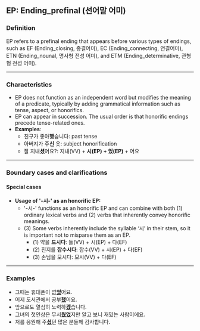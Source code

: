 ## EP: Ending_prefinal (선어말 어미)

### Definition
EP refers to a prefinal ending that appears before various types of endings, such as EF (Ending_closing, 종결어미), EC (Ending_connecting, 연결어미), ETN (Ending_nounal, 명사형 전성 어미), and ETM (Ending_determinative, 관형형 전성 어미).

---

### Characteristics
- EP does not function as an independent word but modifies the meaning of a predicate, typically by adding grammatical information such as tense, aspect, or honorifics.
- EP can appear in succession. The usual order is that honorific endings precede tense-related ones.
- **Examples**:
    - 친구가 좋아**했**습니다: past tense
    - 아버지가 주**신** 옷: subject honorification
    - 잘 지내**셨**어요?: 지내(VV) + **시(EP) + 었(EP)** + 어요

---

### Boundary cases and clarifications

#### Special cases
- **Usage of '-시-' as an honorific EP:**
    - '-시-' functions as an honorific EP and can combine with both (1) ordinary lexical verbs and (2) verbs that inherently convey honorific meanings.
    - (3) Some verbs inherently include the syllable ‘시’ in their stem, so it is important not to misparse them as an EP.
        - (1) 약을 **드시다**: 들(VV) + 시(EP) + 다(EF)
        - (2) 진지를 **잡수시다**: 잡수(VV) + 시(EP) + 다(EF)
        - (3) 손님을 모시다: 모시(VV) + 다(EF) 

---

### Examples
- 그때는 휴대폰이 없<ins>**었**</ins>어요.
- 어제 도서관에서 공부<ins>**했**</ins>어요.
- 앞으로도 열심히 노력하<ins>**겠**</ins>습니다.
- 그녀의 첫인상은 무서<ins>**웠었**</ins>지만 알고 보니 재밌는 사람이에요.
- 저를 응원해 주<ins>**셨**</ins>던 많은 분들께 감사합니다.
